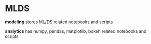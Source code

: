 # MLDS

**modeling** stores ML/DS related notebooks and scripts

**analytics** has numpy, pandas, matplotlib, bokeh related notebooks and scripts 